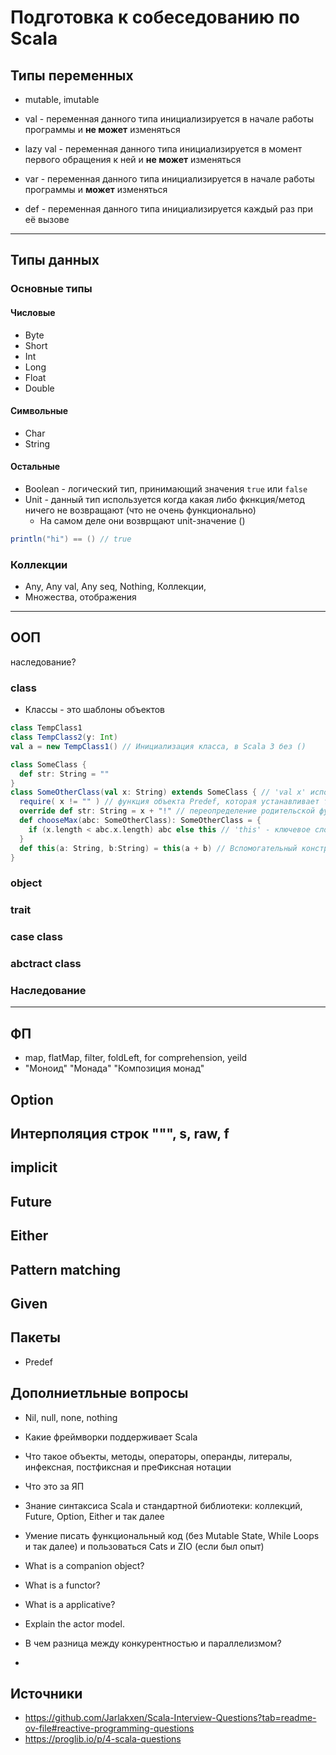 # Подготовка к собеседованию по Scala

## Типы переменных
* mutable, imutable

* val - переменная данного типа инициализируется в начале работы программы и **не может** изменяться
* lazy val - переменная данного типа инициализируется в момент первого обращения к ней и **не может** изменяться
* var - переменная данного типа инициализируется в начале работы программы и **может** изменяться
* def - переменная данного типа инициализируется каждый раз при её вызове
---
## Типы данных
### Основные типы
#### Числовые
* Byte
* Short
* Int
* Long
* Float
* Double
#### Символьные 
* Char
* String
#### Остальные
* Boolean - логический тип, принимающий значения `true` или `false`
* Unit - данный тип используется когда какая либо фкнкция/метод ничего не возвращают (что не очень функционально)
    * На самом деле они возврщают unit-значение ()
``` Scala
println("hi") == () // true
```
### Коллекции
* Any, Any val, Any seq, Nothing, Коллекции, 
* Множества, отображения
---
## ООП
наследование?
### class
* Классы - это шаблоны объектов
``` Scala
class TempClass1
class TempClass2(y: Int)
val a = new TempClass1() // Инициализация класса, в Scala 3 без ()

class SomeClass {
  def str: String = ""
}
class SomeOtherClass(val x: String) extends SomeClass { // 'val x' используется чтобы объявить переменную, к которой можно будет получать доступ извне класса (см. chooseMax)
  require( x != "" ) // функция объекта Predef, которая устанавливает требования к инициализации класса переменной
  override def str: String = x + "!" // переопределение родительской функции
  def chooseMax(abc: SomeOtherClass): SomeOtherClass = {
    if (x.length < abc.x.length) abc else this // 'this' - ключевое слово обращения к экземпляру данного класса
  }
  def this(a: String, b:String) = this(a + b) // Вспомогательный конструктор, который позволяет инициализировать данный класс через 2 переменные
}
```
### object

### trait
### case class
### abctract class
### Наследование
---
## ФП
* map, flatMap, filter, foldLeft, for comprehension, yeild
* "Моноид" "Монада" "Композиция монад"
## Option
## Интерполяция строк """, s, raw, f

## implicit
## Future
## Either
## Pattern matching
## Given
## Пакеты
* Predef


## Дополниетльные вопросы
* Nil, null, none, nothing
* Какие фреймворки поддерживает Scala
* Что такое объекты, методы, операторы, операнды, литералы, инфексная, постфиксная и преФиксная нотации
* Что это за ЯП


* Знание синтаксиса Scala и стандартной библиотеки: коллекций, Future, Option, Either и так далее
* Умение писать функциональный код (без Mutable State, While Loops и так далее) и пользоваться Cats и ZIO (если был опыт)
* What is a companion object?
* What is a functor?
* What is a applicative?
* Explain the actor model.
*  В чем разница между конкурентностью и параллелизмом?
*  


## Источники
* https://github.com/Jarlakxen/Scala-Interview-Questions?tab=readme-ov-file#reactive-programming-questions
* https://proglib.io/p/4-scala-questions
